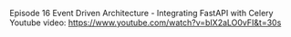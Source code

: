 Episode 16
Event Driven Architecture - Integrating FastAPI with Celery
Youtube video: https://www.youtube.com/watch?v=bIX2aLO0vFI&t=30s